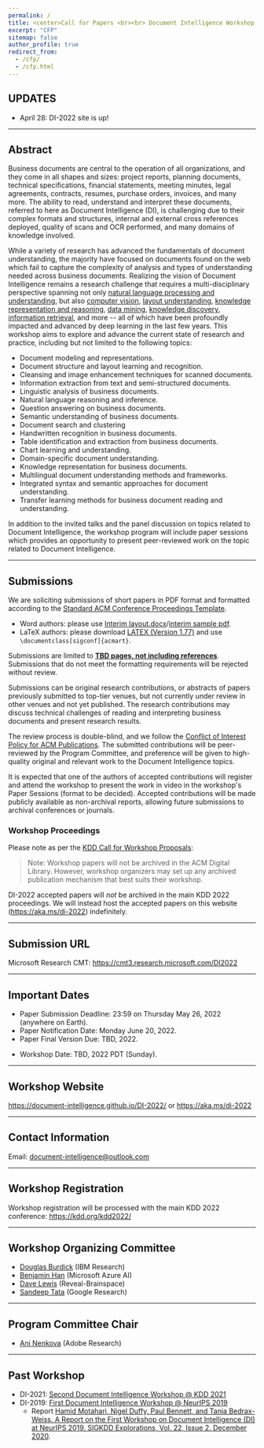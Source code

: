 ```yaml
---
permalink: /
title: <center>Call for Papers <br><br> Document Intelligence Workshop <br><br> @ KDD 2022</center>
excerpt: "CFP"
sitemap: false
author_profile: true
redirect_from: 
  - /cfp/
  - /cfp.html
---
```


## UPDATES

- April 28: DI-2022 site is up!

------

## Abstract 

Business documents are central to the operation of all organizations, and they
come in all shapes and sizes: project reports, planning documents, technical
specifications, financial statements, meeting minutes, legal agreements,
contracts, resumes, purchase orders, invoices, and many more. The ability to
read, understand and interpret these documents, referred to here as Document
Intelligence (DI), is challenging due to their complex formats and structures,
internal and external cross references deployed, quality of scans and OCR
performed, and many domains of knowledge involved.  

While a variety of research has advanced the fundamentals of document
understanding, the majority have focused on documents found on the web which
fail to capture the complexity of analysis and types of understanding needed
across business documents. Realizing the vision of Document Intelligence
remains a research challenge that requires a multi-disciplinary perspective
spanning not only <ins>natural language processing and understanding</ins>, but also
<ins>computer vision</ins>, <ins>layout understanding</ins>, 
<ins>knowledge representation and reasoning</ins>, <ins>data mining</ins>, <ins>knowledge
discovery</ins>, <ins>information retrieval</ins>, and more -- all of which have been profoundly
impacted and advanced by deep learning in the last few years. This workshop
aims to explore and advance the current state of research and practice,
including but not limited to the following topics: 

- Document modeling and representations. 
- Document structure and layout learning and recognition. 
- Cleansing and image enhancement techniques for scanned documents. 
- Information extraction from text and semi-structured documents. 
- Linguistic analysis of business documents. 
- Natural language reasoning and inference. 
- Question answering on business documents. 
- Semantic understanding of business documents. 
- Document search and clustering 
- Handwritten recognition in business documents. 
- Table identification and extraction from business documents. 
- Chart learning and understanding. 
- Domain-specific document understanding. 
- Knowledge representation for business documents. 
- Multilingual document understanding methods and frameworks. 
- Integrated syntax and semantic approaches for document understanding. 
- Transfer learning methods for business document reading and understanding. 

In addition to the invited talks and the panel discussion on topics related to
Document Intelligence, the workshop program will include paper sessions which
provides an opportunity to present peer-reviewed work on the topic related to
Document Intelligence. 

------

<div id="submissions"></div>

## Submissions

We are soliciting submissions of short papers in PDF format and formatted according to the [Standard ACM Conference Proceedings Template](https://www.acm.org/publications/proceedings-template).

 - Word authors: please use [Interim layout.docx](https://www.acm.org/binaries/content/assets/publications/word_style/interim-template-style/interim-layout.docx)/[interim sample pdf](https://www.acm.org/binaries/content/assets/publications/word_style/interim-template-style/interim-layout.pdf).
 - LaTeX authors: please download [LATEX (Version 1.77)](https://www.acm.org/binaries/content/assets/publications/consolidated-tex-template/acmart-primary.zip) and use `\documentclass[sigconf]{acmart}`.

Submissions are limited to **<ins>TBD pages, not including references</ins>**. Submissions that do not meet the formatting requirements will be rejected without review.

Submissions can be original research contributions, or abstracts of papers previously submitted to top-tier venues, but not currently under review in other venues and not yet published. The research contributions may discuss technical challenges of reading and interpreting business documents and present research results. 

The review process is double-blind, and we follow the [Conflict of Interest Policy for ACM Publications](https://www.acm.org/publications/policies/conflict-of-interest). The submitted contributions will be peer-reviewed by the Program Committee, and preference will be given to high-quality original and relevant work to the Document Intelligence topics.

It is expected that one of the authors of accepted contributions will register and attend the workshop to present the work in video in the workshop's Paper Sessions (format to be decided). Accepted contributions will be made publicly available as non-archival reports, allowing future submissions to archival conferences or journals. 

<div id="workshop_proceedings"></div>

### Workshop Proceedings

Please note as per the [KDD Call for Workshop Proposals](https://kdd.org/kdd2022/cfWorkshopProp.html): 

>Note: Workshop papers will not be archived in the ACM Digital Library. However, workshop organizers may set up any archived publication mechanism that best suits their workshop.

DI-2022 accepted papers will _not_ be archived in the main KDD 2022 proceedings. We will instead host the accepted papers on this website (<https://aka.ms/di-2022>) indefinitely.

------

## Submission URL 

Microsoft Research CMT: <https://cmt3.research.microsoft.com/DI2022>

------

<!--
<div id="pre-recording"></div>

## Pre-recording Videos and Upload Videos & Slides

- Invited speakers and presenters please follow the instructions in [DI-2022 Self Recording Guidance](</DI-2022/files/DI-2022 Self Recording Guidance.pdf>) to pre-record your talks.
- Please upload the video and slides to <https://cmt3.research.microsoft.com/DI2022> (same as paper submission site)
- Please upload as supplementary material.
- You can upload up to 3 files.
- The file size limit is 700 MB.
- Accepted file format: pptx (PowerPoint), pdf, mp4 (video)

------
-->

## Important Dates

- Paper Submission Deadline: 23:59 on Thursday May 26, 2022 (anywhere on Earth).
- Paper Notification Date: Monday June 20, 2022. 
- Paper Final Version Due: TBD, 2022.
<!-- - Pre-recorded Video and Slides Upload Due: 23:59 on TBD, 2022 (anywhere on Earth). -->
- Workshop Date: TBD, 2022 PDT (Sunday).

------

## Workshop Website 

<https://document-intelligence.github.io/DI-2022/> or <https://aka.ms/di-2022>

------

## Contact Information

Email: <document-intelligence@outlook.com>

------

## Workshop Registration

Workshop registration will be processed with the main KDD 2022 conference: <https://kdd.org/kdd2022/>

------

## Workshop Organizing Committee 

- [Douglas Burdick](https://researcher.watson.ibm.com/researcher/view.php?person=us-drburdic) (IBM Research) 
- [Benjamin Han](https://www.linkedin.com/in/benjaminhan/) (Microsoft Azure AI)
- [Dave Lewis](https://www.linkedin.com/in/daviddlewis/) (Reveal-Brainspace) 
- [Sandeep Tata](https://research.google/people/SandeepTata/) (Google Research) 

------

## Program Committee Chair 

- [Ani Nenkova](https://www.cis.upenn.edu/~nenkova/) (Adobe Research)

------

## Past Workshop

- DI-2021: [Second Document Intelligence Workshop @ KDD 2021](https://document-intelligence.github.io/DI-2021/)
- DI-2019: [First Document Intelligence Workshop @ NeurIPS 2019](https://sites.google.com/view/di2019/)
  - Report [Hamid Motahari, Nigel Duffy, Paul Bennett, and Tania Bedrax-Weiss. A Report on the First Workshop on Document Intelligence (DI) at NeurIPS 2019. SIGKDD Explorations, Vol. 22, Issue 2. December 2020](https://www.microsoft.com/en-us/research/publication/a-report-on-the-first-workshop-on-document-intelligence-di-at-neurips-2019/).
 



